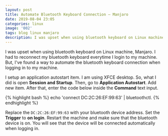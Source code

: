 ```yaml
---
layout: post
title: Automate Bluetooth Keyboard Connection — Manjaro
date: 2019-08-04 23:05
categories: linux
image: '002'
tags: blog linux manjaro
description: I was upset when using bluetooth keyboard on Linux machine, Manjaro. I had to reconnect my bluetooth keyboard everytime I login to my machine. But, I've found a way to automate the bluetooth keyboard connection when logging in to my machine.
---
```


I was upset when using bluetooth keyboard on Linux machine, Manjaro. I had to reconnect my bluetooth keyboard everytime I login to my machine. But, I've found a way to automate the bluetooth keyboard connection when logging in to my machine.

I setup an application autostart item. I am using XFCE desktop. So, what I did
is open **Session and Startup**. Then, go to **Application Autostart**. Add
new item. After that, enter the code below inside the **Command** text input.

{% highlight bash %}
echo 'connect DC:2C:26:EF:99:63' | bluetoothctl.
{% endhighlight %}

Replace the `DC:2C:26:EF:99:63` with your bluetooth device address. Set the
**Trigger** to **on login**. Restart the
machine and make sure that the bluetooth device is on. You will see that the
device will be connected automatically when logging in.
